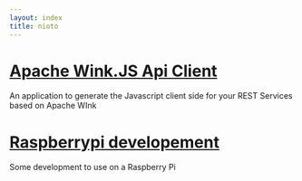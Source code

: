 ```yaml
---
layout: index
title: nioto
---
```


# [Apache Wink.JS Api Client](./wink.js/) 
An application to generate the Javascript client side  for your REST Services based on Apache WInk

# [Raspberrypi developement](./raspberrypi/)
Some development to use on a Raspberry Pi

